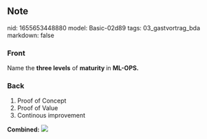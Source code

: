 ## Note
nid: 1655653448880
model: Basic-02d89
tags: 03_gastvortrag_bda
markdown: false

### Front
Name the <b>three levels</b> of <b>maturity </b>in <b>ML-OPS.</b>

### Back
<ol>
  <li>Proof of Concept
  <li>Proof of Value
  <li>Continous improvement
</ol><b>Combined:</b> <img src= 
"paste-70024bf59278752f02c78522835d9c2ebb055d5f.jpg">
